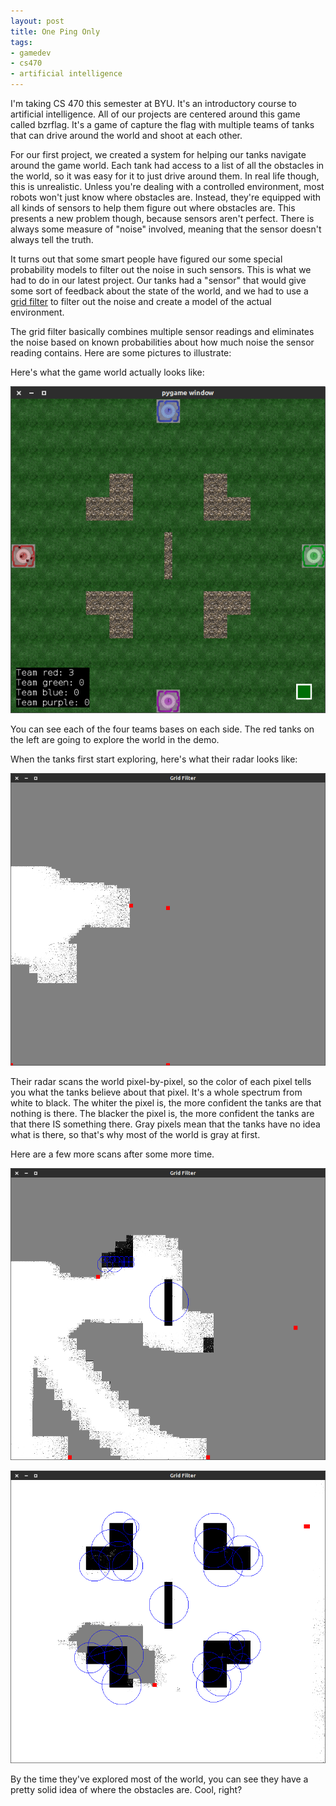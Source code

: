 ```yaml
---
layout: post
title: One Ping Only
tags:
- gamedev
- cs470
- artificial intelligence 
---
```


I'm taking CS 470 this semester at BYU. It's an introductory course to
artificial intelligence. All of our projects are centered around this game
called bzrflag. It's a game of capture the flag with multiple teams of tanks
that can drive around the world and shoot at each other. 

<!--more-->

For our first project, we created a system for helping our tanks navigate
around the game world. Each tank had access to a list of all the obstacles in
the world, so it was easy for it to just drive around them. In real life
though, this is unrealistic. Unless you're dealing with a controlled
environment, most robots won't just know where obstacles are. Instead, they're
equipped with all kinds of sensors to help them figure out where obstacles are.
This presents a new problem though, because sensors aren't perfect. There is
always some measure of "noise" involved, meaning that the sensor doesn't always
tell the truth. 

It turns out that some smart people have figured our some special probability
models to filter out the noise in such sensors. This is what we had to do in
our latest project. Our tanks had a "sensor" that would give some sort of
feedback about the state of the world, and we had to use a [grid filter][1] to
filter out the noise and create a model of the actual environment. 

The grid filter basically combines multiple sensor readings and eliminates the
noise based on known probabilities about how much noise the sensor reading
contains. Here are some pictures to illustrate:

Here's what the game world actually looks like: 

![](/assets/img/bzrflag-world.png)

You can see each of the four teams bases on each side. The red tanks on the
left are going to explore the world in the demo. 

When the tanks first start exploring, here's what their radar looks like:

![](/assets/img/grid-filter-1.png)

Their radar scans the world pixel-by-pixel, so the color of each pixel tells
you what the tanks believe about that pixel. It's a whole spectrum from white
to black. The whiter the pixel is, the more confident the tanks are that
nothing is there. The blacker the pixel is, the more confident the tanks are
that there IS something there. Gray pixels mean that the tanks have no idea
what is there, so that's why most of the world is gray at first.

Here are a few more scans after some more time.

![](/assets/img/grid-filter-2.png)

![](/assets/img/grid-filter-3.png)

By the time they've explored most of the world, you can see they have a pretty
solid idea of where the obstacles are. Cool, right?

[1]: http://en.wikipedia.org/wiki/Recursive_Bayesian_estimation
